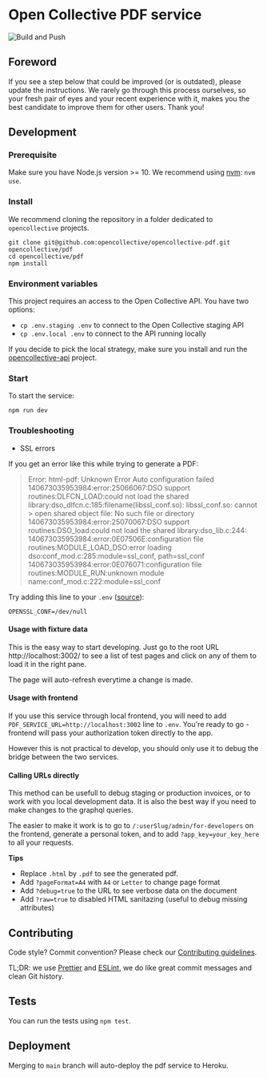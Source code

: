 # Open Collective PDF service

![Build and Push](https://github.com/wei/pull/workflows/Build%20and%20Push/badge.svg)

## Foreword

If you see a step below that could be improved (or is outdated), please update the instructions. We rarely go through this process ourselves, so your fresh pair of eyes and your recent experience with it, makes you the best candidate to improve them for other users. Thank you!

## Development

### Prerequisite

Make sure you have Node.js version >= 10.
We recommend using [nvm](https://github.com/creationix/nvm): `nvm use`.

### Install

We recommend cloning the repository in a folder dedicated to `opencollective` projects.

```
git clone git@github.com:opencollective/opencollective-pdf.git opencollective/pdf
cd opencollective/pdf
npm install
```

### Environment variables

This project requires an access to the Open Collective API. You have two options:

- `cp .env.staging .env` to connect to the Open Collective staging API
- `cp .env.local .env` to connect to the API running locally

If you decide to pick the local strategy, make sure you install and run the [opencollective-api](https://github.com/opencollective/opencollective-api) project.

### Start

To start the service:

```
npm run dev
```

### Troubleshooting

- SSL errors

If you get an error like this while trying to generate a PDF:

> Error: html-pdf: Unknown Error
> Auto configuration failed
> 140673035953984:error:25066067:DSO support routines:DLFCN_LOAD:could not load the shared library:dso_dlfcn.c:185:filename(libssl_conf.so): libssl_conf.so: cannot > open shared object file: No such file or directory
> 140673035953984:error:25070067:DSO support routines:DSO_load:could not load the shared library:dso_lib.c:244:
> 140673035953984:error:0E07506E:configuration file routines:MODULE_LOAD_DSO:error loading dso:conf_mod.c:285:module=ssl_conf, path=ssl_conf
> 140673035953984:error:0E076071:configuration file routines:MODULE_RUN:unknown module name:conf_mod.c:222:module=ssl_conf

Try adding this line to your `.env` ([source](https://github.com/bazelbuild/rules_closure/issues/351#issuecomment-854628326)):

```
OPENSSL_CONF=/dev/null
```

#### Usage with fixture data

This is the easy way to start developing. Just go to the root URL http://localhost:3002/
to see a list of test pages and click on any of them to load it in the right pane.

The page will auto-refresh everytime a change is made.

#### Usage with frontend

If you use this service through local frontend, you will need to add `PDF_SERVICE_URL=http://localhost:3002` line to `.env`. You're ready to go - frontend will pass your authorization token directly to the app.

However this is not practical to develop, you should only use it to debug the
bridge between the two services.

#### Calling URLs directly

This method can be usefull to debug staging or production invoices, or to work
with you local development data. It is also the best way if you need to make changes to
the graphql queries.

The easier to make it work is to go to `/:userSlug/admin/for-developers` on the frontend,
generate a personal token, and to add `?app_key=your_key_here` to all your requests.

**Tips**

- Replace `.html` by `.pdf` to see the generated pdf.
- Add `?pageFormat=A4` with `A4` or `Letter` to change page format
- Add `?debug=true` to the URL to see verbose data on the document
- Add `?raw=true` to disabled HTML sanitazing (useful to debug missing attributes)

## Contributing

Code style? Commit convention? Please check our [Contributing guidelines](CONTRIBUTING.md).

TL;DR: we use [Prettier](https://prettier.io/) and [ESLint](https://eslint.org/), we do like great commit messages and clean Git history.

## Tests

You can run the tests using `npm test`.

## Deployment

Merging to `main` branch will auto-deploy the pdf service to Heroku.
